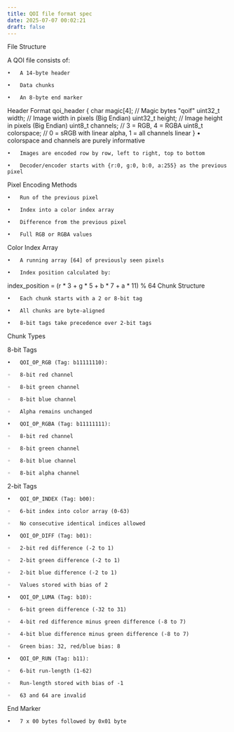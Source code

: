 ```yaml
---
title: QOI file format spec
date: 2025-07-07 00:02:21
draft: false
---
```



File Structure

A QOI file consists of:

	•	A 14-byte header

	•	Data chunks

	•	An 8-byte end marker

Header Format
qoi_header {
  char magic[4];       // Magic bytes "qoif"
  uint32_t width;      // Image width in pixels (Big Endian)
  uint32_t height;     // Image height in pixels (Big Endian)
  uint8_t channels;    // 3 = RGB, 4 = RGBA
  uint8_t colorspace;  // 0 = sRGB with linear alpha, 1 = all channels linear
}
	•	colorspace and channels are purely informative

	•	Images are encoded row by row, left to right, top to bottom

	•	Decoder/encoder starts with {r:0, g:0, b:0, a:255} as the previous pixel

Pixel Encoding Methods

	•	Run of the previous pixel

	•	Index into a color index array

	•	Difference from the previous pixel

	•	Full RGB or RGBA values

Color Index Array

	•	A running array [64] of previously seen pixels

	•	Index position calculated by:
index_position = (r * 3 + g * 5 + b * 7 + a * 11) % 64
Chunk Structure

	•	Each chunk starts with a 2 or 8-bit tag

	•	All chunks are byte-aligned

	•	8-bit tags take precedence over 2-bit tags

Chunk Types

8-bit Tags

	•	QOI_OP_RGB (Tag: b11111110):

	◦	8-bit red channel

	◦	8-bit green channel

	◦	8-bit blue channel

	◦	Alpha remains unchanged

	•	QOI_OP_RGBA (Tag: b11111111):

	◦	8-bit red channel

	◦	8-bit green channel

	◦	8-bit blue channel

	◦	8-bit alpha channel

2-bit Tags

	•	QOI_OP_INDEX (Tag: b00):

	◦	6-bit index into color array (0-63)

	◦	No consecutive identical indices allowed

	•	QOI_OP_DIFF (Tag: b01):

	◦	2-bit red difference (-2 to 1)

	◦	2-bit green difference (-2 to 1)

	◦	2-bit blue difference (-2 to 1)

	◦	Values stored with bias of 2

	•	QOI_OP_LUMA (Tag: b10):

	◦	6-bit green difference (-32 to 31)

	◦	4-bit red difference minus green difference (-8 to 7)

	◦	4-bit blue difference minus green difference (-8 to 7)

	◦	Green bias: 32, red/blue bias: 8

	•	QOI_OP_RUN (Tag: b11):

	◦	6-bit run-length (1-62)

	◦	Run-length stored with bias of -1

	◦	63 and 64 are invalid

End Marker

	•	7 x 00 bytes followed by 0x01 byte
